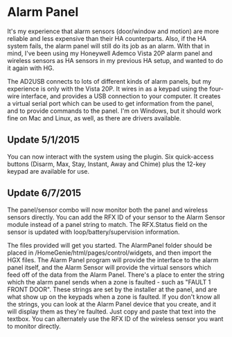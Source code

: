 # Alarm Panel

It's my experience that alarm sensors (door/window and motion) are more reliable and less expensive than their HA counterparts. Also, if the HA system fails, the alarm panel will still do its job as an alarm. With that in mind, I've been using my Honeywell Ademco Vista 20P alarm panel and wireless sensors as HA sensors in my previous HA setup, and wanted to do it again with HG.

The AD2USB connects to lots of different kinds of alarm panels, but my experience is only with the Vista 20P. It wires in as a keypad using the four-wire interface, and provides a USB connection to your computer. It creates a virtual serial port which can be used to get information from the panel, and to provide commands to the panel. I'm on Windows, but it should work fine on Mac and Linux, as well, as there are drivers available.

## Update 5/1/2015

You can now interact with the system using the plugin. Six quick-access buttons (Disarm, Max, Stay, Instant, Away and Chime) plus the 12-key keypad are available for use.

## Update 6/7/2015

The panel/sensor combo will now monitor both the panel and wireless sensors directly. You can add the RFX ID of your sensor to the Alarm Sensor module instead of a panel string to match. The RFX.Status field on the sensor is updated with loop/battery/supervision information.

The files provided will get you started. The AlarmPanel folder should be placed in /HomeGenie/html/pages/control/widgets, and then import the HGX files. The Alarm Panel program will provide the interface to the alarm panel itself, and the Alarm Sensor will provide the virtual sensors which feed off of the data from the Alarm Panel. There's a place to enter the string which the alarm panel sends when a zone is faulted - such as "FAULT 1 FRONT DOOR". These strings are set by the installer at the panel, and are what show up on the keypads when a zone is faulted. If you don't know all the strings, you can look at the Alarm Panel device that you create, and it will display them as they're faulted. Just copy and paste that text into the textbox. You can alternately use the RFX ID of the wireless sensor you want to monitor directly.
